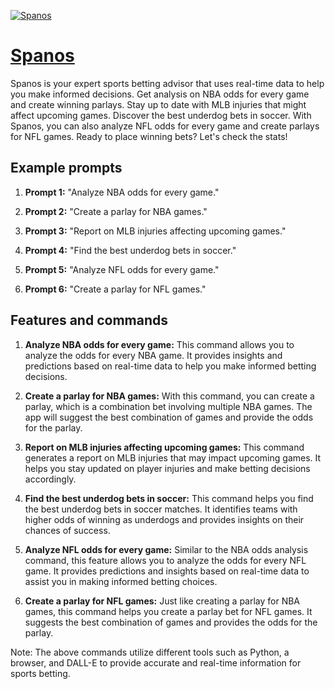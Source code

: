 [![Spanos](https://files.oaiusercontent.com/file-gr3wVaDxoukEmAW90UwPOZqG?se=2123-10-17T00%3A16%3A45Z&sp=r&sv=2021-08-06&sr=b&rscc=max-age%3D31536000%2C%20immutable&rscd=attachment%3B%20filename%3D4871fc0e-a8da-465a-aaac-ccf0d30d57be.png&sig=kzRPDjAgkJ0sqcIYpTXa91AgfwsyOieCXGzi2WiwYWg%3D)](https://chat.openai.com/g/g-3aQFDEC4K-spanos)

# [Spanos](https://chat.openai.com/g/g-3aQFDEC4K-spanos)

Spanos is your expert sports betting advisor that uses real-time data to help you make informed decisions. Get analysis on NBA odds for every game and create winning parlays. Stay up to date with MLB injuries that might affect upcoming games. Discover the best underdog bets in soccer. With Spanos, you can also analyze NFL odds for every game and create parlays for NFL games. Ready to place winning bets? Let's check the stats!

## Example prompts

1. **Prompt 1:** "Analyze NBA odds for every game."

2. **Prompt 2:** "Create a parlay for NBA games."

3. **Prompt 3:** "Report on MLB injuries affecting upcoming games."

4. **Prompt 4:** "Find the best underdog bets in soccer."

5. **Prompt 5:** "Analyze NFL odds for every game."

6. **Prompt 6:** "Create a parlay for NFL games."

## Features and commands

1. **Analyze NBA odds for every game:** This command allows you to analyze the odds for every NBA game. It provides insights and predictions based on real-time data to help you make informed betting decisions.

2. **Create a parlay for NBA games:** With this command, you can create a parlay, which is a combination bet involving multiple NBA games. The app will suggest the best combination of games and provide the odds for the parlay.

3. **Report on MLB injuries affecting upcoming games:** This command generates a report on MLB injuries that may impact upcoming games. It helps you stay updated on player injuries and make betting decisions accordingly.

4. **Find the best underdog bets in soccer:** This command helps you find the best underdog bets in soccer matches. It identifies teams with higher odds of winning as underdogs and provides insights on their chances of success.

5. **Analyze NFL odds for every game:** Similar to the NBA odds analysis command, this feature allows you to analyze the odds for every NFL game. It provides predictions and insights based on real-time data to assist you in making informed betting choices.

6. **Create a parlay for NFL games:** Just like creating a parlay for NBA games, this command helps you create a parlay bet for NFL games. It suggests the best combination of games and provides the odds for the parlay.

Note: The above commands utilize different tools such as Python, a browser, and DALL-E to provide accurate and real-time information for sports betting.